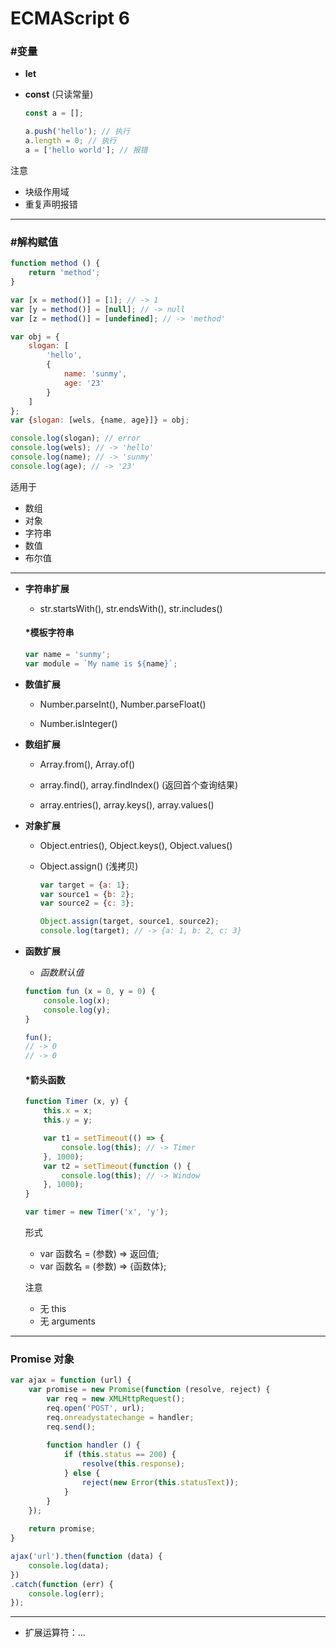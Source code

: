 # ECMAScript 6 #

### #变量 ###

+ __let__

+ __const__ (只读常量)

    ```javascript
    const a = [];
    
    a.push('hello'); // 执行
    a.length = 0; // 执行
    a = ['hello world']; // 报错
    ```

注意
- 块级作用域
- 重复声明报错

*****

### #解构赋值 ###

```javascript
function method () {
    return 'method';
}

var [x = method()] = [1]; // -> 1
var [y = method()] = [null]; // -> null
var [z = method()] = [undefined]; // -> 'method'
```
```javascript
var obj = {
    slogan: [
        'hello',
        {
            name: 'sunmy',
            age: '23'
        }
    ]
};
var {slogan: [wels, {name, age}]} = obj;

console.log(slogan); // error
console.log(wels); // -> 'hello'
console.log(name); // -> 'sunmy'
console.log(age); // -> '23'
```

适用于
- 数组
- 对象
- 字符串
- 数值
- 布尔值

*****

+ __字符串扩展__

    + str.startsWith(), str.endsWith(), str.includes()

    #### *模板字符串 ####
    
    ```javascript
    var name = 'sunmy';
    var module = `My name is ${name}`;
    ```

+ __数值扩展__

    + Number.parseInt(), Number.parseFloat()
    
    + Number.isInteger()

+ __数组扩展__

    + Array.from(), Array.of()
    
    + array.find(), array.findIndex() (返回首个查询结果)
    
    + array.entries(), array.keys(), array.values()

+ __对象扩展__

    + Object.entries(), Object.keys(), Object.values()
    
    + Object.assign() (浅拷贝)

        ```javascript
        var target = {a: 1};
        var source1 = {b: 2};
        var source2 = {c: 3};
    
        Object.assign(target, source1, source2);
        console.log(target); // -> {a: 1, b: 2, c: 3}
        ```

+ __函数扩展__

    + _函数默认值_

    ```javascript
    function fun (x = 0, y = 0) {
        console.log(x);
        console.log(y);
    }

    fun();
    // -> 0
    // -> 0
    ```

    #### *箭头函数 ####
    
    ```javascript
    function Timer (x, y) {
        this.x = x;
        this.y = y;
    
        var t1 = setTimeout(() => {
            console.log(this); // -> Timer
        }, 1000);
        var t2 = setTimeout(function () {
            console.log(this); // -> Window
        }, 1000);
    }
    
    var timer = new Timer('x', 'y');
    ```
    
    形式
    - var 函数名 = (参数) => 返回值;
    - var 函数名 = (参数) => {函数体};
    
    注意
    - 无 this
    - 无 arguments

*****

### Promise 对象 ###

```javascript
var ajax = function (url) {
    var promise = new Promise(function (resolve, reject) {
        var req = new XMLHttpRequest();
        req.open('POST', url);
        req.onreadystatechange = handler;
        req.send();
        
        function handler () {
            if (this.status == 200) {
                resolve(this.response);
            } else {
                reject(new Error(this.statusText));
            }
        }
    });
    
    return promise;
}

ajax('url').then(function (data) {
    console.log(data);
})
.catch(function (err) {
    console.log(err);
});
```

*****

+ 扩展运算符：...
